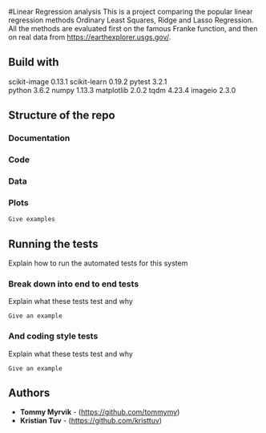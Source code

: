  #Linear Regression analysis
This is a project comparing the popular linear regression methods Ordinary Least Squares, Ridge and Lasso Regression. All the methods are evaluated first on the famous Franke function, and then on real data from https://earthexplorer.usgs.gov/.

## Build with
scikit-image    0.13.1
scikit-learn    0.19.2
pytest          3.2.1   
python          3.6.2
numpy           1.13.3
matplotlib      2.0.2 
tqdm            4.23.4
imageio         2.3.0

## Structure of the repo
### Documentation
### Code
### Data
### Plots



```
Give examples
```

## Running the tests

Explain how to run the automated tests for this system

### Break down into end to end tests

Explain what these tests test and why

```
Give an example
```

### And coding style tests

Explain what these tests test and why

```
Give an example
```




## Authors

* **Tommy Myrvik** - (https://github.com/tommymy)
* **Kristian Tuv** - (https://github.com/kristtuv)


